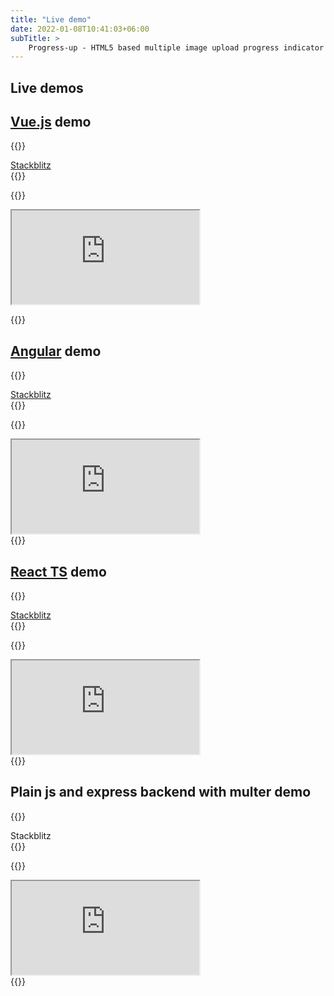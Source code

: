 ```yaml
---
title: "Live demo"
date: 2022-01-08T10:41:03+06:00
subTitle: >
    Progress-up - HTML5 based multiple image upload progress indicator plugin demos
---
```


## Live demos

## [Vue.js](https://www.vuejs.org)  demo

{{<rawhtml>}}
<div class="flex justify-center">
<a href="https://vue-gctrks.stackblitz.io" class="bg-blue-600 rounded shadow-md text-black px-4 py-3 no-underline">Stackblitz </a>
</div>
{{</rawhtml>}}



{{<rawhtml>}}

<div class="w-full">
<iframe class="layout-frame" src="https://stackblitz.com/edit/vue-gctrks?embed=1&file=src/App.vue">
</iframe>
</div>

{{</rawhtml>}}


## [Angular](https://angular.io) demo

{{<rawhtml>}}

<div class="flex justify-center">
<a href="https://angular-ivy-pu628h.stackblitz.io" class="bg-blue-200 rounded shadow-md text-black px-4 py-3 no-underline">Stackblitz </a>
</div>
{{</rawhtml>}}



{{<rawhtml>}}
<div class="w-full">
<iframe
class="layout-frame"
src="https://stackblitz.com/edit/angular-ivy-pu628h?embed=1&file=src/app/app.component.ts"></iframe>

</div>
{{</rawhtml>}}

## [React TS](https://reactjs.org) demo


{{<rawhtml>}}
<div class="flex justify-center">
<a href="https://react-ts-iscadj.stackblitz.io" class="bg-blue-200 rounded shadow-md text-black px-4 py-3 no-underline">Stackblitz </a>
</div>
{{</rawhtml>}}


{{<rawhtml>}}
<div class="w-full">
<iframe
class="layout-frame"
src="https://stackblitz.com/edit/react-ts-iscadj?embed=1&file=index.tsx"></iframe>
</div>
{{</rawhtml>}}

## Plain js and express backend with multer demo

{{<rawhtml>}}
<div class="flex justify-center">
<a "https://stackblitz.com/edit/express-simple-wur94p" class="bg-blue-200 rounded shadow-md text-black px-4 py-3 no-underline">Stackblitz </a>
</div>
{{</rawhtml>}}


{{<rawhtml>}}
<div class="w-full">
<iframe class="layout-frame"
 src=https://stackblitz.com/edit/express-simple-wur94p?embed=1&file=public/js/uploadProgress.js></iframe>
</div>
{{</rawhtml>}}

